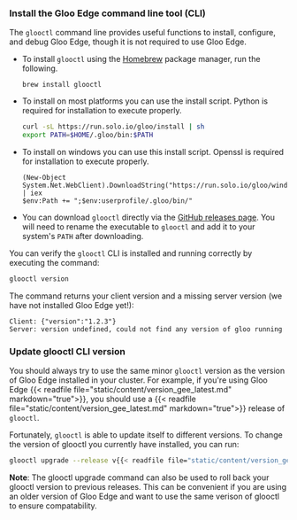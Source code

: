 ### Install the Gloo Edge command line tool (CLI)

The `glooctl` command line provides useful functions to install, configure, and debug Gloo Edge, though it is not required to use Gloo Edge.

* To install `glooctl` using the [Homebrew](https://brew.sh) package manager, run the following.

  ```shell
  brew install glooctl
  ```

* To install on most platforms you can use the install script. Python is required for installation to execute properly.

  ```bash
  curl -sL https://run.solo.io/gloo/install | sh
  export PATH=$HOME/.gloo/bin:$PATH
  ```

* To install on windows you can use this install script. Openssl is required for installation to execute properly.
  
  ```pwsh
  (New-Object System.Net.WebClient).DownloadString("https://run.solo.io/gloo/windows/install") | iex
  $env:Path += ";$env:userprofile/.gloo/bin/"
  ```

* You can download `glooctl` directly via the [GitHub releases page](https://github.com/solo-io/gloo/releases). You will need to rename the executable to `glooctl` and add it to your system's `PATH` after downloading.

You can verify the `glooctl` CLI is installed and running correctly by executing the command:

```bash
glooctl version
```
The command returns your client version and a missing server version (we have not installed Gloo Edge yet!):
```shell
Client: {"version":"1.2.3"}
Server: version undefined, could not find any version of gloo running
```

### Update glooctl CLI version

You should always try to use the same minor `glooctl` version as the version of Gloo Edge installed in your cluster. For example, if you're using Gloo Edge {{< readfile file="static/content/version_gee_latest.md" markdown="true">}}, you should use a {{< readfile file="static/content/version_gee_latest.md" markdown="true">}} release of `glooctl`.

Fortunately, `glooctl` is able to update itself to different versions. To change the version of glooctl you currently have installed, you can run:

```bash
glooctl upgrade --release v{{< readfile file="static/content/version_gee_latest.md" markdown="true">}}
```

**Note**: The glooctl upgrade command can also be used to roll back your glooctl version to previous releases. This can be convenient if you are using an older version of Gloo Edge and want to use the same verison of glooctl to ensure compatability.
